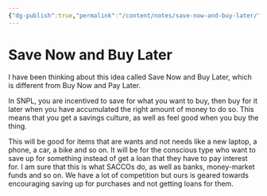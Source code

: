 ```yaml
---
{"dg-publish":true,"permalink":"/content/notes/save-now-and-buy-later/","noteIcon":"2"}
---
```


# Save Now and Buy Later

I have been thinking about this idea called Save Now and Buy Later, which is different from Buy Now and Pay Later.

In SNPL, you are incentived to save for what you want to buy, then buy for it later when you have accumulated the right amount of money to do so. This means that you get a savings culture, as well as feel good when you buy the thing. 

This will be good for items that are wants and not needs like a new laptop, a phone, a car, a bike and so on. It will be for the conscious type who want to save up for something instead of get a loan that they have to pay interest for. I am sure that this is what SACCOs do, as well as banks, money-market funds and so on. We have a lot of competition but ours is geared towards encouraging saving up for purchases and not getting loans for them.